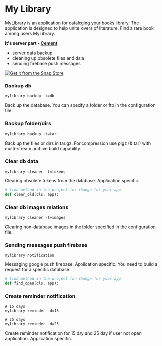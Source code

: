 My Library
===================

MyLibrary is an application for cataloging your books library.
The application is designed to help unite lovers of literature.
Find a rare book among users MyLibrary.

**It's server part - [Cement](https://builtoncement.com/)**

* server data backup
* cleaning up obsolete files and data
* sending firebase push messages

[![Get it from the Snap Store](https://snapcraft.io/static/images/badges/en/snap-store-white.svg)](https://snapcraft.io/mylibrary)

### Backup db
```shell
mylibrary backup -t=db
```
Back up the database. You can specify a folder or ftp in the configuration file.


### Backup folder/dirs
```shell
mylibrary backup -t=tar
```
Back up the files or dirs in tar.gz. For compression use pigz (& tar) with multi-stream archive build capability.

### Clear db data
```shell
mylibrary cleaner -t=tokens
```
Clearing obsolete tokens from the database. Application specific.

```python
# find method in the project for change for your app
def clear_old(cls, app):
```

### Clear db images relations
```shell
mylibrary cleaner -t=images
```
Clearing non-database images in the folder specified in the configuration file.

### Sending messages push firebase
```shell
mylibrary notification
```
Messaging google push firebase. Application specific. You need to build a request for a specific database.

```python
# find method in the project for change for your app
def find_open(cls, app):
```

### Create reminder notification
```shell
# 15 days
mylibrary reminder -d=15

# 25 days
mylibrary reminder -d=25
```
Create reminder notification for 15 day and 25 day if user not open application. Application specific.